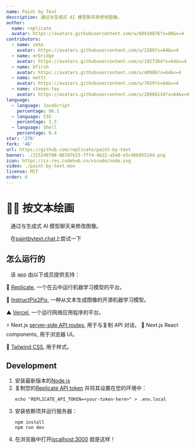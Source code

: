 ```yaml
---
name: Paint by Text
description: 通过与生成式 AI 模型聊天来修改图像。
author:
  name: replicate
  avatar: https://avatars.githubusercontent.com/u/60410876?s=88&v=4
contributors:
  - name: zeke
    avatar: https://avatars.githubusercontent.com/u/2289?s=64&v=4
  - name: erbridge
    avatar: https://avatars.githubusercontent.com/u/1027364?s=64&v=4
  - name: bfirsh
    avatar: https://avatars.githubusercontent.com/u/40906?s=64&v=4
  - name: mattt
    avatar: https://avatars.githubusercontent.com/u/7659?s=64&v=4
  - name: steven-tey
    avatar: https://avatars.githubusercontent.com/u/28986134?s=64&v=4
language:
  - language: JavaScript
    percentage: 96.1
  - language: CSS
    percentage: 3.5
  - language: Shell
    percentage: 0.4
star: '276'
fork: '46'
url: https://github.com/replicate/paint-by-text
banner: ./215248708-80787623-fff4-4b22-a548-e5c46b055244.png
icon: https://cs-res.codehub.cn/vscode/node.svg
video: ./paint-by-text.mov
license: MIT
order: 6
---
```


# 👩‍🎨 按文本绘画

&nbsp; &nbsp;通过与生成式 AI 模型聊天来修改图像。

&nbsp; &nbsp;在[paintbytext.chat](http://paintbytext.chat)上尝试一下

## 怎么运行的

&nbsp; &nbsp;该 app 由以下成员提供支持：

🚀 [Replicate](https://replicate.com/?utm_source=project&utm_campaign=paintbytext), 一个在云中运行机器学习模型的平台。

🎨 [InstructPix2Pix](https://replicate.com/timothybrooks/instruct-pix2pix?utm_source=project&utm_campaign=paintbytext), 一种从文本生成图像的开源机器学习模型。

▲ [Vercel](https://vercel.com/), 一个运行网络应用程序的平台。

⚡️ Next.js [server-side API routes](pages/api), 用于与复制 API 对话。
👀 Next.js React components, 用于浏览器 UI。

🍃 [Tailwind CSS](https://tailwindcss.com/), 用于样式。


## Development

1. 安装最新版本的[Node.js](https://nodejs.org/)
1. 复制您的[Replicate API token](https://replicate.com/account?utm_source=project&utm_campaign=paintbytext) 并将其设置在您的环境中：
    ```
    echo "REPLICATE_API_TOKEN=<your-token-here>" > .env.local
    ````
1. 安装依赖项并运行服务器：
    ```
    npm install
    npm run dev
    ```
1. 在浏览器中打开[localhost:3000](http://localhost:3000) 就是这样！
   
